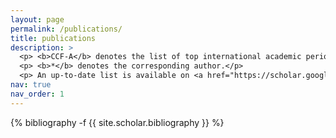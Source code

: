 ```yaml
---
layout: page
permalink: /publications/
title: publications
description: >
  <p> <b>CCF-A</b> denotes the list of top international academic periodicals and conferences recommended by China Computer Federation (CCF). </p>
  <p> <b>*</b> denotes the corresponding author.</p>
  <p> An up-to-date list is available on <a href="https://scholar.google.com/citations?user=NQRaX1oAAAAJ&hl=en">Google Scholar</a>. </p>
nav: true
nav_order: 1
---
```

<!-- _pages/publications.md -->

<div class="publications">

{% bibliography -f {{ site.scholar.bibliography }} %}

</div>
